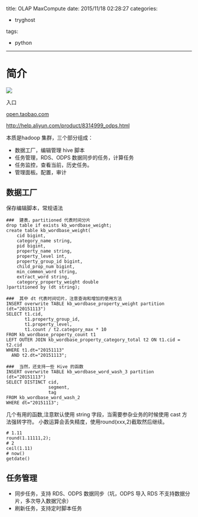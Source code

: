 title: OLAP MaxCompute
date: 2015/11/18 02:28:27
categories:
 - tryghost

tags:
 - python 



---

# 简介
![](http://img.sandseasoft.com/image/f/04/b4f69fb11a18fca1c71c56deaff67.png)

入口

[open.taobao.com](open.taobao.com)

http://help.aliyun.com/product/8314999_odps.html

本质是hadoop 集群，三个部分组成：

 * 数据工厂，编辑管理 hive 脚本
 * 任务管理，RDS、ODPS 数据同步的任务，计算任务
 * 任务监控，查看当前，历史任务。
 * 管理面板。配置，审计



## 数据工厂
保存编辑脚本，常规语法
```language-sql
###  建表，partitioned 代表时间分片
drop table if exists kb_wordbase_weight;
create table kb_wordbase_weight(
  	cid bigint,
  	category_name string, 
  	pid bigint,
  	property_name string,
  	property_level int,
  	property_group_id bigint,
  	child_prop_num bigint,
  	min_common_word string,
  	extract_word string,
  	category_property_weight double
)partitioned by (dt string);

###  其中 dt 代表时间切片，注意查询和增加的使用方法
INSERT overwrite TABLE kb_wordbase_property_weight partition (dt="20151113")
SELECT t1.cid,
       t1.property_group_id,
       t1.property_level,
       t1.count / t2.category_max * 10
FROM kb_wordbase_property_count t1
LEFT OUTER JOIN kb_wordbase_property_category_total t2 ON t1.cid = t2.cid
WHERE t1.dt="20151113"
  AND t2.dt="20151113";

###  当然，还支持一些 Hive 的函数
INSERT overwrite TABLE kb_wordbase_word_wash_3 partition (dt="20151113")
SELECT DISTINCT cid,
                segment,
                tag
FROM kb_wordbase_word_wash_2
WHERE dt="20151113";

```
几个有用的函数,注意默认使用 string 字段，当需要参杂业务的时候使用 cast 方法强转字符。  小数运算会丢失精度，使用round(xxx,2)截取然后继续。
```language-sql
# 1.11
round(1.11111,2);
# 2
ceil(1.11)
# now()
getdate()
```

## 任务管理
 * 同步任务，支持 RDS、ODPS 数据同步（坑，ODPS 导入 RDS 不支持数据分片，多次导入数据冗余）
 * 刷新任务，支持定时脚本任务







